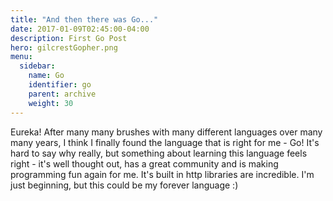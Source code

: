 ```yaml
---
title: "And then there was Go..."
date: 2017-01-09T02:45:00-04:00
description: First Go Post
hero: gilcrestGopher.png
menu:
  sidebar:
    name: Go
    identifier: go
    parent: archive
    weight: 30
---
```


Eureka!  After many many brushes with many different languages over many many years, I think I finally found the language that is right for me - Go!  It's hard to say why really, but something about learning this language feels right - it's well thought out, has a great community and is making programming fun again for me.  It's built in http libraries are incredible.  I'm just beginning, but this could be my forever language :)

